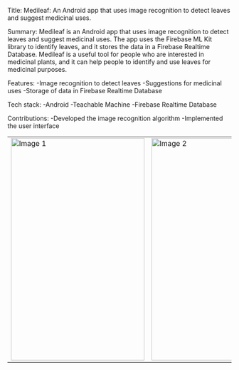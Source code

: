 Title: Medileaf: An Android app that uses image recognition to detect leaves and suggest medicinal uses.

Summary: Medileaf is an Android app that uses image recognition to detect leaves and suggest medicinal uses. 
         The app uses the Firebase ML Kit library to identify leaves, and it stores the data in a Firebase Realtime Database. 
         Medileaf is a useful tool for people who are interested in medicinal plants, and it can help people to identify and use leaves for medicinal purposes.

Features:
-Image recognition to detect leaves
-Suggestions for medicinal uses
-Storage of data in Firebase Realtime Database

Tech stack:
-Android
-Teachable Machine
-Firebase Realtime Database

Contributions:
-Developed the image recognition algorithm
-Implemented the user interface

<table>
  <tr>
    <td><img src="https://github.com/pankaj1101/MediLeaf_LeafAnalyzer/assets/116742441/e9cd4c6b-ff1a-4b6c-a104-d2f6461ae439" alt="Image 1" style="width: 300px; height: 500px;"></td>
    <td><img src="https://github.com/pankaj1101/MediLeaf_LeafAnalyzer/assets/116742441/e9cd4c6b-ff1a-4b6c-a104-d2f6461ae439" alt="Image 2" style="width: 300px; height: 500px;"></td>
  </tr>
</table>


